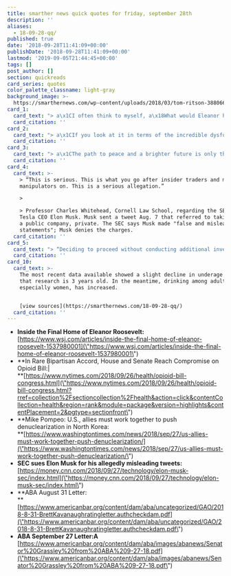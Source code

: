 ```yaml
---
title: smarther news quick quotes for friday, september 28th
description: ''
aliases:
  - 18-09-28-qq/
published: true
date: '2018-09-28T11:41:09+00:00'
publishDate: '2018-09-28T11:41:09+00:00'
lastmod: '2019-09-05T21:44:45+00:00'
tags: []
post_author: []
section: quickreads
card_series: quotes
color_palette_classname: light-gray
background_image: >-
  https://smarthernews.com/wp-content/uploads/2018/03/tom-ritson-388066-unsplash-scaled.jpg
card_1:
  card_text: "> a\x1CI often think to myself, a\x18What would Eleanor have done?'”\n> \n> Meera Gandhi, the current owner of a brownstone in New York City where former First Lady Eleanor Roosevelt lived. The 6-bedroom, 8,000 square foot home is now on sale for nearly $20M; the purchase price includes includes some of Roosevelt's memorabilia."
  card_citation: ''
card_2:
  card_text: "> a\x1CIf you look at it in terms of the incredible dysfunction of Congress on everything, ita\x19s actually one of the few things theya\x19ve been able to do together as parties.a\x1D\n> \n> Stanford Prof. Keith Humphreys who advises lawmakers on health care related issues addressing a 653-page bill agreed upon by both parties to combat the opioid crisis. The bill faces a vote next week."
  card_citation: ''
card_3:
  card_text: "> a\x1CThe path to peace and a brighter future is only through diplomacy and only denuclearization. That means any other pathA North KoreaA may choose will inevitably lead to ever-increasing isolation and pressure.a\x1D\n> \n> Sec. of State Mike Pompeo addressing the UN Security Council on Thursday. Sec. Pompeo will travel to North Korea in October to prepare for a potential second summit between North Korean and American leadership."
  card_citation: ''
card_4:
  card_text: >-
    > “This is serious. This is what you go after insider traders and market
    manipulators on. This is a serious allegation.”

    > 

    > Professor Charles Whitehead, Cornell Law School, regarding the SEC suing
    Tesla CEO Elon Musk. Musk sent a tweet Aug. 7 that referred to taking Tesla,
    a public company, private. The SEC says Musk made "false and misleading
    statements"; Musk denies the charges.
  card_citation: ''
card_5:
  card_text: "> “Deciding to proceed without conducting additional investigation would not only have a lasting impact on the Senate’s reputation, but it will also negatively affect the great trust necessary for the American people to have in the Supreme Court.a\x1D\n> \n> Non-partisan American Bar Association, in a letter to the Senate, requesting an investigation into allegations vs. Judge Brett Kavanaugh, who the ABA previously rated as \"well qualified.\""
  card_citation: ''
card_10:
  card_text: >-
    The most recent data available showed a slight decline in underage drinking;
    that research is 3 years old. In the meantime, drinking among adults,
    especially women, has increased.


    [view sources](https://smarthernews.com/18-09-28-qq/)
  card_citation: ''
---
```

*   **Inside the Final Home of Eleanor Roosevelt:**  
    [https://www.wsj.com/articles/inside-the-final-home-of-eleanor-roosevelt-1537980001](\"https://www.wsj.com/articles/inside-the-final-home-of-eleanor-roosevelt-1537980001\")
*   **In Rare Bipartisan Accord, House and Senate Reach Compromise on Opioid Bill:|  
    **[https://www.nytimes.com/2018/09/26/health/opioid-bill-congress.html](\"https://www.nytimes.com/2018/09/26/health/opioid-bill-congress.html?rref=collection%2Fsectioncollection%2Fhealth&action=click&contentCollection=health&region=rank&module=package&version=highlights&contentPlacement=2&pgtype=sectionfront\")
*   **Mike Pompeo: U.S., allies must work together to push denuclearization in North Korea:  
    **[https://www.washingtontimes.com/news/2018/sep/27/us-allies-must-work-together-push-denuclearization/](\"https://www.washingtontimes.com/news/2018/sep/27/us-allies-must-work-together-push-denuclearization/\")
*   **SEC sues Elon Musk for his allegedly misleading tweets:**  
    [https://money.cnn.com/2018/09/27/technology/elon-musk-sec/index.html](\"https://money.cnn.com/2018/09/27/technology/elon-musk-sec/index.html\")
*   **ABA August 31 Letter:  
    **[https://www.americanbar.org/content/dam/aba/uncategorized/GAO/2018-8-31-BrettKavanaughratingletter.authcheckdam.pdf](\"https://www.americanbar.org/content/dam/aba/uncategorized/GAO/2018-8-31-BrettKavanaughratingletter.authcheckdam.pdf\")
*   **ABA September 27 Letter:A**  
    [https://www.americanbar.org/content/dam/aba/images/abanews/Senator%20Grassley%20from%20ABA%209-27-18.pdf](\"https://www.americanbar.org/content/dam/aba/images/abanews/Senator%20Grassley%20from%20ABA%209-27-18.pdf\")